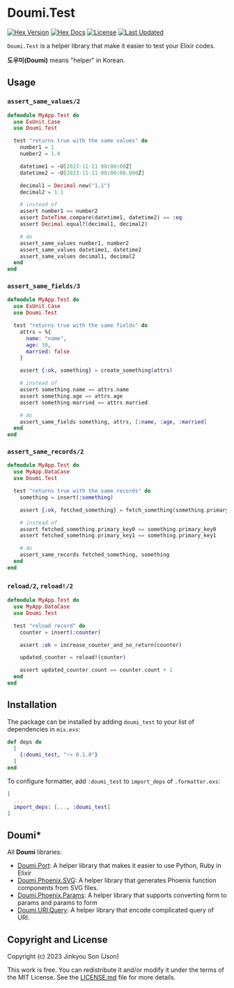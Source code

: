 # Doumi.Test

[![Hex Version](https://img.shields.io/hexpm/v/doumi_test.svg)](https://hex.pm/packages/doumi_test)
[![Hex Docs](https://img.shields.io/badge/hex-docs-lightgreen.svg)](https://hexdocs.pm/doumi_test/)
[![License](https://img.shields.io/hexpm/l/doumi_test.svg)](https://github.com/nallwhy/doumi_test/blob/master/LICENSE.md)
[![Last Updated](https://img.shields.io/github/last-commit/nallwhy/doumi_test.svg)](https://github.com/nallwhy/doumi_test/commits/main)

<!-- MDOC !-->

`Doumi.Test` is a helper library that make it easier to test your Elixir codes.

**도우미(Doumi)** means "helper" in Korean.

## Usage

### `assert_same_values/2`

```elixir
defmodule MyApp.Test do
  use ExUnit.Case
  use Doumi.Test

  test "returns true with the same values" do
    number1 = 1
    number2 = 1.0

    datetime1 = ~U[2023-11-11 00:00:00Z]
    datetime2 = ~U[2023-11-11 00:00:00.000Z]

    decimal1 = Decimal.new("1.1")
    decimal2 = 1.1

    # instead of
    assert number1 == number2
    assert DateTime.compare(datetime1, datetime2) == :eq
    assert Decimal.equal?(decimal1, decimal2)

    # do
    assert_same_values number1, number2
    assert_same_values datetime1, datetime2
    assert_same_values decimal1, decimal2
  end
end
```

### `assert_same_fields/3`

```elixir
defmodule MyApp.Test do
  use ExUnit.Case
  use Doumi.Test

  test "returns true with the same fields" do
    attrs = %{
      name: "name",
      age: 30,
      married: false
    }

    assert {:ok, something} = create_something(attrs)

    # instead of
    assert something.name == attrs.name
    assert something.age == attrs.age
    assert something.married == attrs.married

    # do
    assert_same_fields something, attrs, [:name, :age, :married]
  end
end
```

### `assert_same_records/2`

```elixir
defmodule MyApp.Test do
  use MyApp.DataCase
  use Doumi.Test

  test "returns true with the same records" do
    something = insert(:something)

    assert {:ok, fetched_something} = fetch_something(something.primary_key0, something.primary_key1)

    # instead of
    assert fetched_something.primary_key0 == something.primary_key0
    assert fetched_something.primary_key1 == something.primary_key1

    # do
    assert_same_records fetched_something, something
  end
end
```

### `reload/2`, `reload!/2`

```elixir
defmodule MyApp.Test do
  use MyApp.DataCase
  use Doumi.Test

  test "reload record" do
    counter = insert(:counter)

    assert :ok = increase_counter_and_no_return(counter)

    updated_counter = reload!(counter)

    assert updated_counter.count == counter.count + 1
  end
end
```

## Installation

The package can be installed by adding `doumi_test` to your list of dependencies in `mix.exs`:

```elixir
def deps do
  [
    {:doumi_test, "~> 0.1.0"}
  ]
end
```

To configure formatter, add `:doumi_test` to `import_deps` of `.formatter.exs`:

```elixir
[
  ...
  import_deps: [..., :doumi_test]
]
```

<!-- MDOC !-->

## Doumi\*

All **Doumi** libraries:

- [Doumi.Port](https://github.com/nallwhy/doumi_port): A helper library that makes it easier to use Python, Ruby in Elixir
- [Doumi.Phoenix.SVG](https://github.com/nallwhy/doumi_phoenix_svg): A helper library that generates Phoenix function components from SVG files.
- [Doumi.Phoenix.Params](https://github.com/nallwhy/doumi_phoenix_params): A helper library that supports converting form to params and params to form
- [Doumi.URI.Query](https://github.com/nallwhy/doumi_uri_query): A helper library that encode complicated query of URI.

## Copyright and License

Copyright (c) 2023 Jinkyou Son (Json)

This work is free. You can redistribute it and/or modify it under the
terms of the MIT License. See the [LICENSE.md](./LICENSE.md) file for more details.
